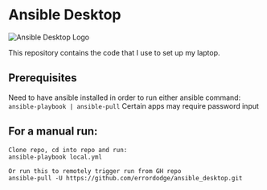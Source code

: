 # Ansible Desktop
![Ansible Desktop Logo](https://www.learnlinux.tv/wp-content/uploads/2020/12/ansible-e1607524003363.png)

This repository contains the code that I use to set up my laptop.

## Prerequisites

Need to have ansible installed in order to run either ansible command: `ansible-playbook | ansible-pull`
Certain apps may require password input

## For a manual run: 
```
Clone repo, cd into repo and run:
ansible-playbook local.yml

Or run this to remotely trigger run from GH repo
ansible-pull -U https://github.com/errordodge/ansible_desktop.git
```